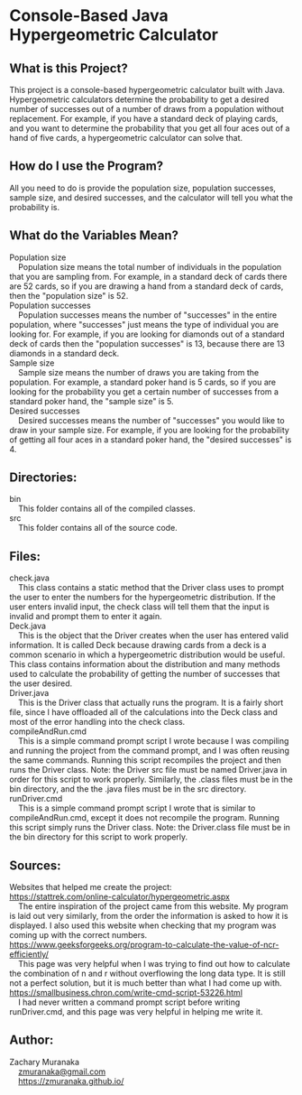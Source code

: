 # Console-Based Java Hypergeometric Calculator

## What is this Project?

This project is a console-based hypergeometric calculator built with Java. Hypergeometric calculators determine the probability to get a desired number of successes out of a number of draws from a population without replacement. For example, if you have a standard deck of playing cards, and you want to determine the probability that you get all four aces out of a hand of five cards, a hypergeometric calculator can solve that.

## How do I use the Program?

All you need to do is provide the population size, population successes, sample size, and desired successes, and the calculator will tell you what the probability is.

## What do the Variables Mean?

Population size  
&nbsp;&nbsp;&nbsp;&nbsp;Population size means the total number of individuals in the population that you are sampling from. For example, in a standard deck of cards there are 52 cards, so if you are drawing a hand from a standard deck of cards, then the "population size" is 52.  
Population successes  
&nbsp;&nbsp;&nbsp;&nbsp;Population successes means the number of "successes" in the entire population, where "successes" just means the type of individual you are looking for. For example, if you are looking for diamonds out of a standard deck of cards then the "population successes" is 13, because there are 13 diamonds in a standard deck.  
Sample size  
&nbsp;&nbsp;&nbsp;&nbsp;Sample size means the number of draws you are taking from the population. For example, a standard poker hand is 5 cards, so if you are looking for the probability you get a certain number of successes from a standard poker hand, the "sample size" is 5.  
Desired successes  
&nbsp;&nbsp;&nbsp;&nbsp;Desired successes means the number of "successes" you would like to draw in your sample size. For example, if you are looking for the probability of getting all four aces in a standard poker hand, the "desired successes" is 4.

## Directories:

bin  
&nbsp;&nbsp;&nbsp;&nbsp;This folder contains all of the compiled classes.    
src  
&nbsp;&nbsp;&nbsp;&nbsp;This folder contains all of the source code.

## Files:

check.java  
&nbsp;&nbsp;&nbsp;&nbsp;This class contains a static method that the Driver class uses to prompt the user to enter the numbers for the hypergeometric distribution. If the user enters invalid input, the check class will tell them that the input is invalid and prompt them to enter it again.  
Deck.java  
&nbsp;&nbsp;&nbsp;&nbsp;This is the object that the Driver creates when the user has entered valid information. It is called Deck because drawing cards from a deck is a common scenario in which a hypergeometric distribution would be useful. This class contains information about the distribution and many methods used to calculate the probability of getting the number of successes that the user desired.  
Driver.java  
&nbsp;&nbsp;&nbsp;&nbsp;This is the Driver class that actually runs the program. It is a fairly short file, since I have offloaded all of the calculations into the Deck class and most of the error handling into the check class.  
compileAndRun.cmd  
&nbsp;&nbsp;&nbsp;&nbsp;This is a simple command prompt script I wrote because I was compiling and running the project from the command prompt, and I was often reusing the same commands. Running this script recompiles the project and then runs the Driver class. Note: the Driver src file must be named Driver.java in order for this script to work properly. Similarly, the .class files must be in the bin directory, and the the .java files must be in the src directory.  
runDriver.cmd  
&nbsp;&nbsp;&nbsp;&nbsp;This is a simple command prompt script I wrote that is similar to compileAndRun.cmd, except it does not recompile the program. Running this script simply runs the Driver class. Note: the Driver.class file must be in the bin directory for this script to work properly.

## Sources:

Websites that helped me create the project:  
https://stattrek.com/online-calculator/hypergeometric.aspx  
&nbsp;&nbsp;&nbsp;&nbsp;The entire inspiration of the project came from this website. My program is laid out very similarly, from the order the information is asked to how it is displayed. I also used this website when checking that my program was coming up with the correct numbers.  
https://www.geeksforgeeks.org/program-to-calculate-the-value-of-ncr-efficiently/  
&nbsp;&nbsp;&nbsp;&nbsp;This page was very helpful when I was trying to find out how to calculate the combination of n and r without overflowing the long data type. It is still not a perfect solution, but it is much better than what I had come up with.  
https://smallbusiness.chron.com/write-cmd-script-53226.html  
&nbsp;&nbsp;&nbsp;&nbsp;I had never written a command prompt script before writing runDriver.cmd, and this page was very helpful in helping me write it.  

## Author:

Zachary Muranaka  
&nbsp;&nbsp;&nbsp;&nbsp;zmuranaka@gmail.com  
&nbsp;&nbsp;&nbsp;&nbsp;https://zmuranaka.github.io/
